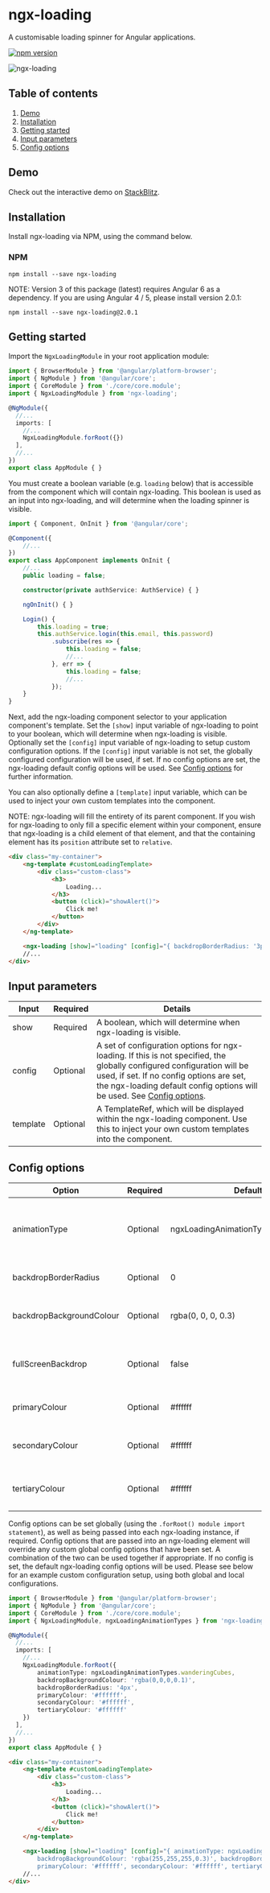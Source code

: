 # ngx-loading
A customisable loading spinner for Angular applications.

[![npm version](https://badge.fury.io/js/ngx-loading.svg)](https://badge.fury.io/js/ngx-loading)

![ngx-loading](https://cloud.githubusercontent.com/assets/26901242/25317405/05a1ce4a-2870-11e7-8693-ed2394b54cba.gif)

## Table of contents
1. [Demo](#demo)
2. [Installation](#installation)
3. [Getting started](#getting-started)
4. [Input parameters](#input-parameters)
5. [Config options](#config-options)

## Demo
Check out the interactive demo on [StackBlitz](https://stackblitz.com/github/Zak-C/ngx-loading "ngx-loading StackBlitz demo").

## Installation
Install ngx-loading via NPM, using the command below. 

### NPM
```shell
npm install --save ngx-loading
```

NOTE: Version 3 of this package (latest) requires Angular 6 as a dependency. If you are using Angular 4 / 5, please install version 2.0.1:
```shell
npm install --save ngx-loading@2.0.1
```

## Getting started
Import the `NgxLoadingModule` in your root application module:

```typescript
import { BrowserModule } from '@angular/platform-browser';
import { NgModule } from '@angular/core';
import { CoreModule } from './core/core.module';
import { NgxLoadingModule } from 'ngx-loading';

@NgModule({
  //...
  imports: [
    //...
    NgxLoadingModule.forRoot({})
  ],
  //...
})
export class AppModule { }
```

You must create a boolean variable (e.g. `loading` below) that is accessible from the component which will contain ngx-loading. This boolean is used as an input into ngx-loading, and will determine when the loading spinner is visible.

```typescript
import { Component, OnInit } from '@angular/core';

@Component({
    //...
})
export class AppComponent implements OnInit {
    //...
    public loading = false;

    constructor(private authService: AuthService) { }

    ngOnInit() { }

    Login() {
        this.loading = true;
        this.authService.login(this.email, this.password)
            .subscribe(res => {
                this.loading = false;
                //...
            }, err => {
                this.loading = false;
                //...
            });
    }
}
```

Next, add the ngx-loading component selector to your application component's template. Set the `[show]` input variable of ngx-loading to point to your boolean, which will determine when ngx-loading is visible. Optionally set the `[config]` input variable of ngx-loading to setup custom configuration options. If the `[config]` input variable is not set, the globally configured configuration will be used, if set. If no config options are set, the ngx-loading default config options will be used. See [Config options](#config-options) for further information.

You can also optionally define a `[template]` input variable, which can be used to inject your own custom templates into the component.

NOTE: ngx-loading will fill the entirety of its parent component. If you wish for ngx-loading to only fill a specific element within your component, ensure that ngx-loading is a child element of that element, and that the containing element has its `position` attribute set to `relative`.

```html
<div class="my-container">
    <ng-template #customLoadingTemplate>
        <div class="custom-class">
            <h3>
                Loading...
            </h3>
            <button (click)="showAlert()">
                Click me!
            </button>
        </div>
    </ng-template>

    <ngx-loading [show]="loading" [config]="{ backdropBorderRadius: '3px' }" [template]="customLoadingTemplate"></ngx-loading>
    //...
</div>
```

## Input parameters

| Input | Required | Details |
| ---- | ---- | ---- |
| show | Required | A boolean, which will determine when ngx-loading is visible. |
| config | Optional | A set of configuration options for ngx-loading. If this is not specified, the globally configured configuration will be used, if set. If no config options are set, the ngx-loading default config options will be used. See [Config options](#config-options). |
| template | Optional | A TemplateRef, which will be displayed within the ngx-loading component. Use this to inject your own custom templates into the component.

## Config options

| Option | Required | Default | Details |
| ---- | ---- | ---- | ---- |
| animationType | Optional | ngxLoadingAnimationTypes.threeBounce | The animation to be used within ngx-loading. Use the ngxLoadingAnimationTypes constant to select valid options. |
| backdropBorderRadius | Optional | 0 | The border-radius to be applied to the ngx-loading backdrop, e.g. '14px'. |
| backdropBackgroundColour | Optional | rgba(0, 0, 0, 0.3) | The background-color to be applied to the ngx-loading backdrop, e.g. 'rgba(255, 255, 255, 0.2)'. |
| fullScreenBackdrop | Optional | false | Set to true to make the backdrop full screen, with the loading animation centered in the middle of the screen. |
| primaryColour | Optional | #ffffff | The primary colour, which will be applied to the ngx-loading animation. |
| secondaryColour | Optional | #ffffff | The secondary colour, which will be applied to the ngx-loading animation (where appropriate). |
| tertiaryColour | Optional | #ffffff | The tertiary colour, which will be applied to the ngx-loading animation (where appropriate). |

Config options can be set globally (using the `.forRoot() module import statement`), as well as being passed into each ngx-loading instance, if required. Config options that are passed into an ngx-loading element will override any custom global config options that have been set. A combination of the two can be used together if appropriate. If no config is set, the default ngx-loading config options will be used. Please see below for an example custom configuration setup, using both global and local configurations.

```typescript
import { BrowserModule } from '@angular/platform-browser';
import { NgModule } from '@angular/core';
import { CoreModule } from './core/core.module';
import { NgxLoadingModule, ngxLoadingAnimationTypes } from 'ngx-loading';

@NgModule({
  //...
  imports: [
    //...
    NgxLoadingModule.forRoot({
        animationType: ngxLoadingAnimationTypes.wanderingCubes,
        backdropBackgroundColour: 'rgba(0,0,0,0.1)', 
        backdropBorderRadius: '4px',
        primaryColour: '#ffffff', 
        secondaryColour: '#ffffff', 
        tertiaryColour: '#ffffff'
    })
  ],
  //...
})
export class AppModule { }
```

```html
<div class="my-container">
    <ng-template #customLoadingTemplate>
        <div class="custom-class">
            <h3>
                Loading...
            </h3>
            <button (click)="showAlert()">
                Click me!
            </button>
        </div>
    </ng-template>

    <ngx-loading [show]="loading" [config]="{ animationType: ngxLoadingAnimationTypes.rectangleBounce,
        backdropBackgroundColour: 'rgba(255,255,255,0.3)', backdropBorderRadius: '10px',
        primaryColour: '#ffffff', secondaryColour: '#ffffff', tertiaryColour: '#ffffff' }" [template]="customLoadingTemplate"></ngx-loading>
    //...
</div>
```